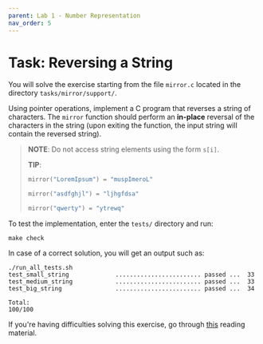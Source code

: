 ```yaml
---
parent: Lab 1 - Number Representation
nav_order: 5
---
```


# Task: Reversing a String

You will solve the exercise starting from the file `mirror.c` located in the directory `tasks/mirror/support/`.

Using pointer operations, implement a C program that reverses a string of characters.
The `mirror` function should perform an **in-place** reversal of the characters in the string (upon exiting the function, the input string will contain the reversed string).

> **NOTE**: Do not access string elements using the form `s[i]`.
>
> **TIP**:
>
> ```c
> mirror("LoremIpsum") = "muspImeroL"
>
> mirror("asdfghjl") = "ljhgfdsa"
>
> mirror("qwerty") = "ytrewq"
> ```

To test the implementation, enter the `tests/` directory and run:

```console
make check
```

In case of a correct solution, you will get an output such as:

```text
./run_all_tests.sh
test_small_string             ........................ passed ...  33
test_medium_string            ........................ passed ...  33
test_big_string               ........................ passed ...  34

Total:                                                           100/100
```

If you're having difficulties solving this exercise, go through [this](../../reading/c-pointers.md) reading material.
